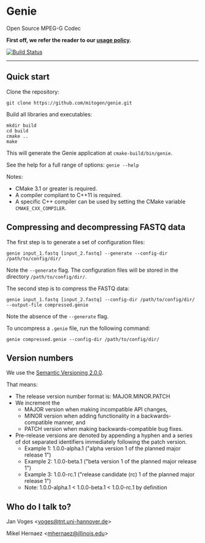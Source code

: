 # Genie

Open Source MPEG-G Codec

**First off, we refer the reader to our [usage policy](USAGE_POLICY.md).**

[![Build Status](https://dev.azure.com/janvoges/genie/_apis/build/status/mitogen.genie?branchName=master)](https://dev.azure.com/janvoges/genie/_build/latest?definitionId=1&branchName=master)

---

## Quick start

Clone the repository:

    git clone https://github.com/mitogen/genie.git

Build all libraries and executables:

    mkdir build
    cd build
    cmake ..
    make

This will generate the Genie application at ``cmake-build/bin/genie``.

See the help for a full range of options: ``genie --help``

Notes:

- CMake 3.1 or greater is required.
- A compiler compliant to C++11 is required.
- A specific C++ compiler can be used by setting the CMake variable ``CMAKE_CXX_COMPILER``.

## Compressing and decompressing FASTQ data

The first step is to generate a set of configuration files:

    genie input_1.fastq [input_2.fastq] --generate --config-dir /path/to/config/dir/

Note the ``--generate`` flag. The configuration files will be stored in the directory ``/path/to/config/dir/``.

The second step is to compress the FASTQ data:

    genie input_1.fastq [input_2.fastq] --config-dir /path/to/config/dir/ --output-file compressed.genie

Note the absence of the ``--generate`` flag.

To uncompress a ``.genie`` file, run the following command:

    genie compressed.genie --config-dir /path/to/config/dir/

## Version numbers

We use the [Semantic Versioning 2.0.0](https://semver.org).

That means:

- The release version number format is: MAJOR.MINOR.PATCH
- We increment the
  - MAJOR version when making incompatible API changes,
  - MINOR version when adding functionality in a backwards-compatible manner, and
  - PATCH version when making backwards-compatible bug fixes.
- Pre-release versions are denoted by appending a hyphen and a series of dot separated identifiers immediately following the patch version.
  - Example 1: 1.0.0-alpha.1 ("alpha version 1 of the planned major release 1")
  - Example 2: 1.0.0-beta.1 ("beta version 1 of the planned major release 1")
  - Example 3: 1.0.0-rc.1 ("release candidate (rc) 1 of the planned major release 1")
  - Note: 1.0.0-alpha.1 < 1.0.0-beta.1 < 1.0.0-rc.1 by definition

## Who do I talk to?

Jan Voges <[voges@tnt.uni-hannover.de](mailto:voges@tnt.uni-hannover.de)>

Mikel Hernaez <[mhernaez@illinois.edu](mailto:mhernaez@illinois.edu)>
